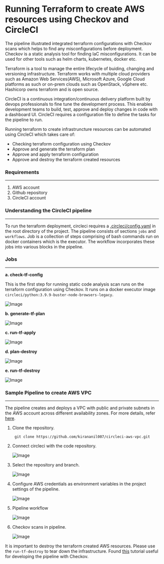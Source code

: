 # Running Terraform to create AWS resources using Checkov and CircleCI

The pipeline illustrated integrated terraform configurations with Checkov scans which helps to find any misconfigurations before deployment. Checkov is a static analysis tool for finding IaC misconfigurations. It can be used for other tools such as helm charts, kubernetes, docker etc.

Terraform is a tool to manage the entire lifecycle of buiding, changing and versioning infrastructure. Terraform works with multiple cloud providers such as Amazon Web Services(AWS), Microsoft Azure, Google Cloud platforms as such or on-prem clouds such as OpenStack, vSphere etc. Hashicorp owns terraform and is open source.

CircleCI is a continuous integration/continuous delivery platform built by devops professionals to fine tune the development process. This enables development teams to build, test, approve and deploy changes in code with a dashboard UI. CircleCI requires a configuration file to define the tasks for the pipeline to run. 

Running terraform to create infrastruncture resources can be automated using CircleCI which takes care of:

- Checking terraform configuration using Checkov
- Approve and generate the terraform plan
- Approve and apply terraform configuration
- Approve and destroy the terraform created resources

### Requirements
---

1. AWS account
2. Github repository
3. CircleCI account


### Understanding the CircleCI pipeline
---

To run the terraform deployment, circleci requires a [.circleci/config.yaml](https://github.com/kirananil007/circleci-aws-vpc/blob/main/.circleci/config.yml) in the root directory of the project. The pipeline consists of sections ```jobs``` and ```workflows```. Job is a collection of steps comprising of bash commands run on docker containers which is the executor. The workflow incorporates these jobs into various blocks in the pipeline.

### Jobs
---
**a. check-tf-config**

This is the first step for running static code analysis scan runs on the terraform configuration using Checkov. It runs on a docker executor image ```circleci/python:3.9.9-buster-node-browsers-legacy```.

![Image](images/job-1.png)

**b. generate-tf-plan**

![Image](images/job-2.png)

**c. run-tf-apply**

![Image](images/job-3.png)

**d. plan-destroy**

![Image](images/job-4.png)

**e. run-tf-destroy**

![Image](images/job-5.png)

### Sample Pipeline to create AWS VPC
---

The pipeline creates and deploys a VPC with public and private subnets in the AWS account across different availability zones. For more details, refer [here](https://github.com/kirananil007/circleci-aws-vpc/blob/main/main.tf).

1. Clone the repository.

    ``` git clone https://github.com/kirananil007/circleci-aws-vpc.git```

2. Connect circleci with the code repository.

    ![Image](images/setup-circleci.png)

3. Select the repository and branch.

    ![Image](images/select-repository.png)

4. Configure AWS credentials as environment variables in  the project settings of the pipeline.
   
   ![Image](images/aws-access-env-vars.png)

5. Pipeline workflow 

    ![Image](images/pipeline-workflow.png)


6. Checkov scans in pipeline.

    ![Image](images/checkov-check.png)

It is important to destroy the terraform created AWS resources. Please use the ```run-tf-destroy``` to tear down the infrastructure. Found [this](https://developer.hashicorp.com/terraform/tutorials/automation/circle-ci) tutorial useful for developing the pipeline with Checkov. 